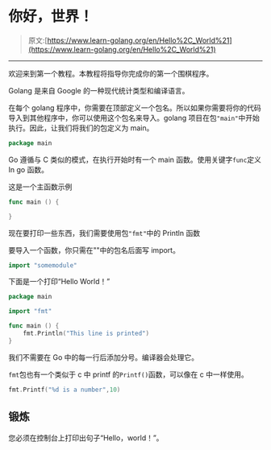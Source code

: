 # 你好，世界！

> 原文:[https://www.learn-golang.org/en/Hello%2C_World%21](https://www.learn-golang.org/en/Hello%2C_World%21)

* * *

欢迎来到第一个教程。本教程将指导你完成你的第一个围棋程序。

Golang 是来自 Google 的一种现代统计类型和编译语言。

在每个 golang 程序中，你需要在顶部定义一个包名。所以如果你需要将你的代码导入到其他程序中，你可以使用这个包名来导入。golang 项目在包`"main"`中开始执行。因此，让我们将我们的包定义为 main。

```go
package main 
```

Go 遵循与 C 类似的模式，在执行开始时有一个 main 函数。使用关键字`func`定义 In go 函数。

这是一个主函数示例

```go
func main () {

} 
```

现在要打印一些东西，我们需要使用包`"fmt"`中的 Println 函数

要导入一个函数，你只需在""中的包名后面写 import。

```go
import "somemodule" 
```

下面是一个打印“Hello World！”

```go
package main

import "fmt"

func main () {
    fmt.Println("This line is printed")
} 
```

我们不需要在 Go 中的每一行后添加分号。编译器会处理它。

`fmt`包也有一个类似于 c 中 printf 的`Printf()`函数，可以像在 c 中一样使用。

```go
fmt.Printf("%d is a number",10) 
```

## 锻炼

您必须在控制台上打印出句子“Hello，world！”。